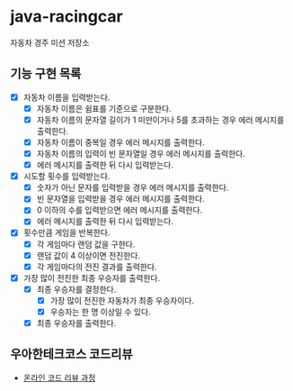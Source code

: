 # java-racingcar

자동차 경주 미션 저장소

## 기능 구현 목록

-[x] 자동차 이름을 입력받는다.
    -[x] 자동차 이름은 쉼표를 기준으로 구분한다.
    -[x] 자동차 이름의 문자열 길이가 1 미만이거나 5를 초과하는 경우 에러 메시지를 출력한다.
    -[x] 자동차 이름이 중복일 경우 에러 메시지를 출력한다.
    -[x] 자동차 이름의 입력이 빈 문자열일 경우 에러 메시지를 출력한다.
    -[x] 에러 메시지를 출력한 뒤 다시 입력받는다.
-[x] 시도할 횟수를 입력받는다.
    -[x] 숫자가 아닌 문자를 입력받을 경우 에러 메시지를 출력한다.
    -[x] 빈 문자열을 입력받을 경우 에러 메시지를 출력한다.
    -[x] 0 이하의 수를 입력받으면 에러 메시지를 출력한다.
    -[x] 에러 메시지를 출력한 뒤 다시 입력받는다.
-[x] 횟수만큼 게임을 반복한다.
    -[x] 각 게임마다 랜덤 값을 구한다.
    -[x] 랜덤 값이 4 이상이면 전진한다.
    -[x] 각 게임마다의 전진 결과를 출력한다.
-[x] 가장 많이 전진한 최종 우승자를 출력한다.
    -[x] 최종 우승자를 결정한다.
        -[x] 가장 많이 전진한 자동차가 최종 우승자이다.
        -[x] 우승자는 한 명 이상일 수 있다.
    -[x] 최종 우승자를 출력한다.
    
## 우아한테크코스 코드리뷰

- [온라인 코드 리뷰 과정](https://github.com/woowacourse/woowacourse-docs/blob/master/maincourse/README.md)
